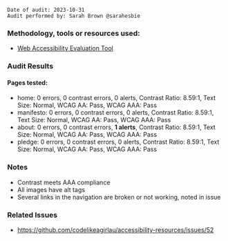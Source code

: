 ```
Date of audit: 2023-10-31
Audit performed by: Sarah Brown @sarahesbie
```

### Methodology, tools or resources used:

- [Web Accessibility Evaluation Tool](https://wave.webaim.org/)

### Audit Results

#### Pages tested:

- home: 0 errors, 0 contrast errors, 0 alerts, Contrast Ratio: 8.59:1, Text Size: Normal, WCAG AA: Pass, WCAG AAA: Pass
- manifesto: 0 errors, 0 contrast errors, 0 alerts, Contrast Ratio: 8.59:1, Text Size: Normal, WCAG AA: Pass, WCAG AAA: Pass
- about: 0 errors, 0 contrast errors, **1 alerts**, Contrast Ratio: 8.59:1, Text Size: Normal, WCAG AA: Pass, WCAG AAA: Pass
- pledge: 0 errors, 0 contrast errors, 0 alerts, Contrast Ratio: 8.59:1, Text Size: Normal, WCAG AA: Pass, WCAG AAA: Pass

### Notes

- Contrast meets AAA compliance
- All images have alt tags
- Several links in the navigation are broken or not working, noted in issue

### Related Issues

- https://github.com/codelikeagirlau/accessibility-resources/issues/52
